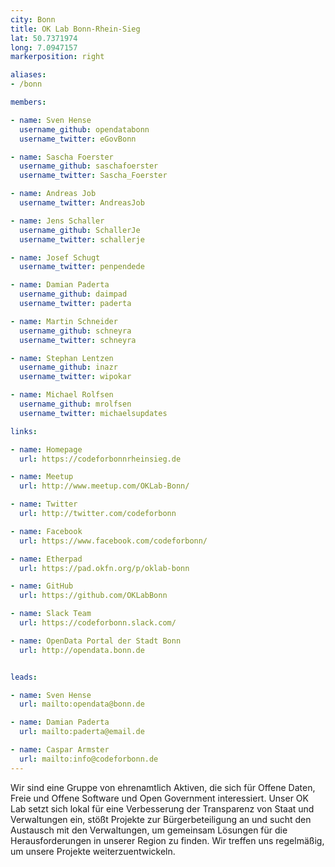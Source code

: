 ```yaml
---
city: Bonn
title: OK Lab Bonn-Rhein-Sieg
lat: 50.7371974
long: 7.0947157
markerposition: right

aliases:
- /bonn

members:

- name: Sven Hense
  username_github: opendatabonn
  username_twitter: eGovBonn

- name: Sascha Foerster
  username_github: saschafoerster
  username_twitter: Sascha_Foerster

- name: Andreas Job
  username_twitter: AndreasJob

- name: Jens Schaller
  username_github: SchallerJe
  username_twitter: schallerje

- name: Josef Schugt
  username_twitter: penpendede

- name: Damian Paderta
  username_github: daimpad
  username_twitter: paderta

- name: Martin Schneider
  username_github: schneyra
  username_twitter: schneyra

- name: Stephan Lentzen
  username_github: inazr
  username_twitter: wipokar

- name: Michael Rolfsen
  username_github: mrolfsen
  username_twitter: michaelsupdates

links:

- name: Homepage
  url: https://codeforbonnrheinsieg.de

- name: Meetup
  url: http://www.meetup.com/OKLab-Bonn/

- name: Twitter
  url: http://twitter.com/codeforbonn

- name: Facebook
  url: https://www.facebook.com/codeforbonn/

- name: Etherpad
  url: https://pad.okfn.org/p/oklab-bonn

- name: GitHub
  url: https://github.com/OKLabBonn

- name: Slack Team
  url: https://codeforbonn.slack.com/

- name: OpenData Portal der Stadt Bonn
  url: http://opendata.bonn.de


leads:

- name: Sven Hense
  url: mailto:opendata@bonn.de

- name: Damian Paderta
  url: mailto:paderta@email.de

- name: Caspar Armster
  url: mailto:info@codeforbonn.de
---
```


Wir sind eine Gruppe von ehrenamtlich Aktiven, die sich für Offene Daten, Freie und Offene Software und Open Government interessiert. Unser OK Lab setzt sich lokal für eine Verbesserung der Transparenz von Staat und Verwaltungen ein, stößt Projekte zur Bürgerbeteiligung an und sucht den Austausch mit den Verwaltungen, um gemeinsam Lösungen für die Herausforderungen in unserer Region zu finden. Wir treffen uns regelmäßig, um unsere Projekte weiterzuentwickeln.
